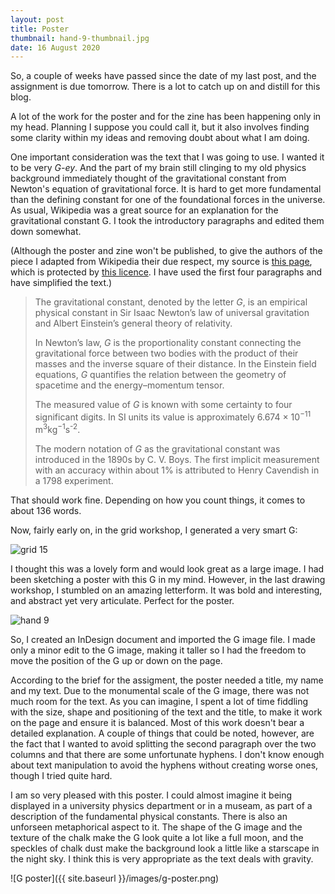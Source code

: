 ```yaml
---
layout: post
title: Poster
thumbnail: hand-9-thumbnail.jpg
date: 16 August 2020
---
```


So, a couple of weeks have passed since the date of my last post, and the assignment is due tomorrow. There is a lot to catch up on and distill for this blog.

A lot of the work for the poster and for the zine has been happening only in my head. Planning I suppose you could call it, but it also involves finding some clarity within my ideas and removing doubt about what I am doing.

One important consideration was the text that I was going to use. I wanted it to be very *G-ey*. And the part of my brain still clinging to my old physics background immediately thought of the gravitational constant from Newton's equation of gravitational force. It is hard to get more fundamental than the defining constant for one of the foundational forces in the universe. As usual, Wikipedia was a great source for an explanation for the gravitational constant G. I took the introductory paragraphs and edited them down somewhat.

(Although the poster and zine won't be published, to give the authors of the piece I adapted from Wikipedia their due respect, my source is [this page](https://en.wikipedia.org/wiki/Gravitational_constant), which is protected by [this licence](https://en.wikipedia.org/wiki/Wikipedia:Text_of_Creative_Commons_Attribution-ShareAlike_3.0_Unported_License). I have used the first four paragraphs and have simplified the text.)

> The gravitational constant, denoted by the letter *G*, is an empirical physical constant in Sir Isaac Newton’s law of universal gravitation and Albert Einstein’s general theory of relativity.
>
> In Newton’s law, *G* is the proportionality constant connecting the gravitational force between two bodies with the product of their masses and the inverse square of their distance. In the Einstein field equations, *G* quantifies the relation between the geometry of spacetime and the energy–momentum tensor.
>
> The measured value of *G* is known with some certainty to four significant digits. In SI units its value is approximately 6.674 × 10<sup>−11</sup> m<sup>3</sup>kg<sup>−1</sup>s<sup>-2</sup>.
>
> The modern notation of *G* as the gravitational constant was introduced in the 1890s by C. V. Boys. The first implicit measurement with an accuracy within about 1% is attributed to Henry Cavendish in a 1798 experiment.

That should work fine. Depending on how you count things, it comes to about 136 words.

Now, fairly early on, in the grid workshop, I generated a very smart G:

<img alt="grid 15" src="{{ site.baseurl }}/images/grid-15.jpg" class="med-img">

I thought this was a lovely form and would look great as a large image. I had been sketching a poster with this G in my mind. However, in the last drawing workshop, I stumbled on an amazing letterform. It was bold and interesting, and abstract yet very articulate. Perfect for the poster.

<img alt="hand 9" src="{{ site.baseurl }}/images/hand-9.jpg" class="med-img">

So, I created an InDesign document and imported the G image file. I made only a minor edit to the G image, making it taller so I had the freedom to move the position of the G up or down on the page.

According to the brief for the assigment, the poster needed a title, my name and my text. Due to the monumental scale of the G image, there was not much room for the text. As you can imagine, I spent a lot of time fiddling with the size, shape and positioning of the text and the title, to make it work on the page and ensure it is balanced. Most of this work doesn't bear a detailed explanation. A couple of things that could be noted, however, are the fact that I wanted to avoid splitting the second paragraph over the two columns and that there are some unfortunate hyphens. I don't know enough about text manipulation to avoid the hyphens without creating worse ones, though I tried quite hard.

I am so very pleased with this poster. I could almost imagine it being displayed in a university physics department or in a museam, as part of a description of the fundamental physical constants. There is also an unforseen metaphorical aspect to it. The shape of the G image and the texture of the chalk make the G look quite a lot like a full moon, and the speckles of chalk dust make the background look a little like a starscape in the night sky. I think this is very appropriate as the text deals with gravity.

![G poster]({{ site.baseurl }}/images/g-poster.png)
